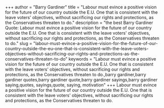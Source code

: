 +++
author = "Barry Gardiner"
title = "Labour must evince a positive vision for the future of our country outside the E.U. One that is consistent with the leave voters' objectives, without sacrificing our rights and protections, as the Conservatives threaten to do."
description = "the best Barry Gardiner Quote: Labour must evince a positive vision for the future of our country outside the E.U. One that is consistent with the leave voters' objectives, without sacrificing our rights and protections, as the Conservatives threaten to do."
slug = "labour-must-evince-a-positive-vision-for-the-future-of-our-country-outside-the-eu-one-that-is-consistent-with-the-leave-voters-objectives-without-sacrificing-our-rights-and-protections-as-the-conservatives-threaten-to-do"
keywords = "Labour must evince a positive vision for the future of our country outside the E.U. One that is consistent with the leave voters' objectives, without sacrificing our rights and protections, as the Conservatives threaten to do.,barry gardiner,barry gardiner quotes,barry gardiner quote,barry gardiner sayings,barry gardiner saying,quotes, sayings,quote, saying, motivation"
+++
Labour must evince a positive vision for the future of our country outside the E.U. One that is consistent with the leave voters' objectives, without sacrificing our rights and protections, as the Conservatives threaten to do.
